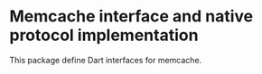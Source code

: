 Memcache interface and native protocol implementation
=====================================================

This package define Dart interfaces for memcache.
